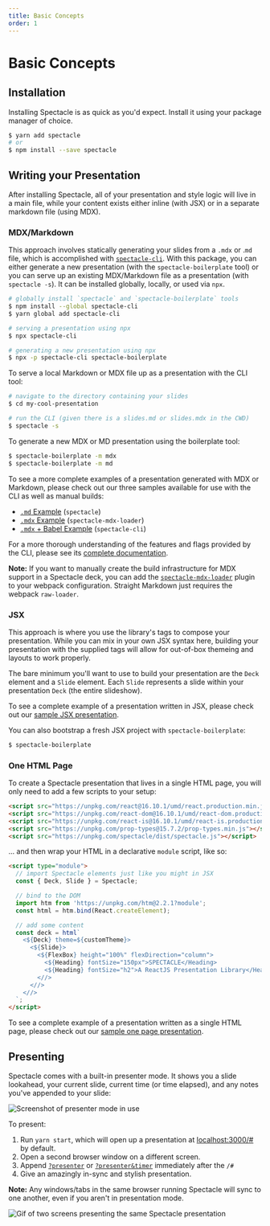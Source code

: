 ```yaml
---
title: Basic Concepts
order: 1
---
```


<a name="basic-concepts"></a>

# Basic Concepts

<a name="installation"></a>

## Installation

Installing Spectacle is as quick as you'd expect. Install it using your package manager of choice.

```bash
$ yarn add spectacle
# or
$ npm install --save spectacle
```

<a name="development"></a>

## Writing your Presentation

After installing Spectacle, all of your presentation and style logic will live in a main file, while your content exists either inline (with JSX) or in a separate markdown file (using MDX).

<a name="mdx-or-markdown"></a>

### MDX/Markdown

This approach involves statically generating your slides from a `.mdx` or .`md` file, which is accomplished with [`spectacle-cli`](https://www.github.com/FormidableLabs/spectacle-cli). With this package, you can either generate a new presentation (with the `spectacle-boilerplate` tool) or you can serve up an existing MDX/Markdown file as a presentation (with `spectacle -s`). It can be installed globally, locally, or used via `npx`.

```bash
# globally install `spectacle` and `spectacle-boilerplate` tools
$ npm install --global spectacle-cli
$ yarn global add spectacle-cli

# serving a presentation using npx
$ npx spectacle-cli

# generating a new presentation using npx
$ npx -p spectacle-cli spectacle-boilerplate
```

To serve a local Markdown or MDX file up as a presentation with the CLI tool:

```bash
# navigate to the directory containing your slides
$ cd my-cool-presentation

# run the CLI (given there is a slides.md or slides.mdx in the CWD)
$ spectacle -s
```

To generate a new MDX or MD presentation using the boilerplate tool:

```bash
$ spectacle-boilerplate -m mdx
$ spectacle-boilerplate -m md
```

To see a more complete examples of a presentation generated with MDX or Markdown, please check out our three samples available for use with the CLI as well as manual builds:

- [`.md` Example](https://github.com/FormidableLabs/spectacle/tree/task/rewrite/examples/md) (`spectacle`)
- [`.mdx` Example](https://github.com/FormidableLabs/spectacle-mdx-loader/tree/master/examples/mdx) (`spectacle-mdx-loader`)
- [`.mdx` + Babel Example](https://github.com/FormidableLabs/spectacle-cli/tree/master/examples/cli-mdx-babel) (`spectacle-cli`)

For a more thorough understanding of the features and flags provided by the CLI, please see its [complete documentation](./extensions#spectacle-cli).

**Note:** If you want to manually create the build infrastructure for MDX support in a Spectacle deck, you can add the [`spectacle-mdx-loader`](https://github.com/FormidableLabs/spectacle-mdx-loader) plugin to your webpack configuration. Straight Markdown just requires the webpack `raw-loader`.

<a name="jsx"></a>

### JSX

This approach is where you use the library's tags to compose your presentation. While you can mix in your own JSX syntax here, building your presentation with the supplied tags will allow for out-of-box themeing and layouts to work properly.

The bare minimum you'll want to use to build your presentation are the `Deck` element and a `Slide` element. Each `Slide` represents a slide within your presentation `Deck` (the entire slideshow).

To see a complete example of a presentation written in JSX, please check out our [sample JSX presentation](https://github.com/FormidableLabs/spectacle/blob/task/rewrite/examples/js/index.js).

You can also bootstrap a fresh JSX project with `spectacle-boilerplate`:

```bash
$ spectacle-boilerplate
```

<a name="one-html-page"></a>

### One HTML Page

To create a Spectacle presentation that lives in a single HTML page, you will only need to add a few scripts to your setup:

```html
<script src="https://unpkg.com/react@16.10.1/umd/react.production.min.js"></script>
<script src="https://unpkg.com/react-dom@16.10.1/umd/react-dom.production.min.js"></script>
<script src="https://unpkg.com/react-is@16.10.1/umd/react-is.production.min.js"></script>
<script src="https://unpkg.com/prop-types@15.7.2/prop-types.min.js"></script>
<script src="https://unpkg.com/spectacle/dist/spectacle.js"></script>
```

... and then wrap your HTML in a declarative `module` script, like so:

```html
<script type="module">
  // import Spectacle elements just like you might in JSX
  const { Deck, Slide } = Spectacle;

  // bind to the DOM
  import htm from 'https://unpkg.com/htm@2.2.1?module';
  const html = htm.bind(React.createElement);

  // add some content
  const deck = html`
    <${Deck} theme=${customTheme}>
      <${Slide}>
        <${FlexBox} height="100%" flexDirection="column">
          <${Heading} fontSize="150px">SPECTACLE</Heading>
          <${Heading} fontSize="h2">A ReactJS Presentation Library</Heading>
        <//>
      <//>
    <//>
  `;
</script>
```

To see a complete example of a presentation written as a single HTML page, please check out our [sample one page presentation](https://github.com/FormidableLabs/spectacle/blob/task/rewrite/examples/one-page.html).

<a name="presenting"></a>

## Presenting

Spectacle comes with a built-in presenter mode. It shows you a slide lookahead, your current slide, current time (or time elapsed), and any notes you've appended to your slide:

![Screenshot of presenter mode in use](TODO)

To present:

1. Run `yarn start`, which will open up a presentation at [localhost:3000/#](http://localhost:3000/#) by default.
2. Open a second browser window on a different screen.
3. Append [`?presenter`](http://localhost:3000/#/0?presenter) or [`?presenter&timer`](http://localhost:3000/#/0?presenter&timer) immediately after the `/#`
4. Give an amazingly in-sync and stylish presentation.

**Note:** Any windows/tabs in the same browser running Spectacle will sync to one another, even if you aren't in presentation mode.

![Gif of two screens presenting the same Spectacle presentation](TODO)
